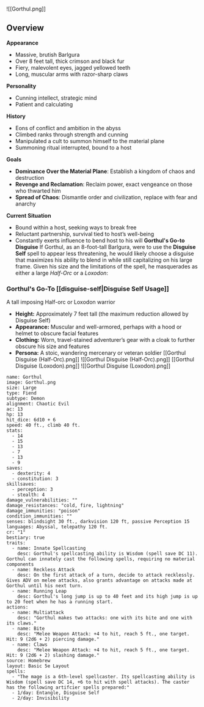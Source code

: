 ![[Gorthul.png]]
## Overview

**Appearance**
- Massive, brutish Barlgura
- Over 8 feet tall, thick crimson and black fur
- Fiery, malevolent eyes, jagged yellowed teeth
- Long, muscular arms with razor-sharp claws

**Personality**
- Cunning intellect, strategic mind
- Patient and calculating

**History**
- Eons of conflict and ambition in the abyss
- Climbed ranks through strength and cunning
- Manipulated a cult to summon himself to the material plane
- Summoning ritual interrupted, bound to a host

**Goals**
- **Dominance Over the Material Plane**: Establish a kingdom of chaos and destruction
- **Revenge and Reclamation**: Reclaim power, exact vengeance on those who thwarted him
- **Spread of Chaos**: Dismantle order and civilization, replace with fear and anarchy

**Current Situation**
- Bound within a host, seeking ways to break free
- Reluctant partnership, survival tied to host’s well-being
- Constantly exerts influence to bend host to his will
**Gorthul's Go-to Disguise**
If Gorthul, as an 8-foot-tall Barlgura, were to use the **Disguise Self** spell to appear less threatening, he would likely choose a disguise that maximizes his ability to blend in while still capitalizing on his large frame. Given his size and the limitations of the spell, he masquerades as either a large *Half-Orc* or a *Loxodon*:

### Gorthul's Go-To [[disguise-self|Disguise Self Usage]] 
A tall imposing Half-orc or Loxodon warrior
- **Height:** Approximately 7 feet tall (the maximum reduction allowed by Disguise Self)
- **Appearance:** Muscular and well-armored, perhaps with a hood or helmet to obscure facial features
- **Clothing:** Worn, travel-stained adventurer’s gear with a cloak to further obscure his size and features
- **Persona:** A stoic, wandering mercenary or veteran soldier
[[Gorthul Disguise (Half-Orc).png]]
![[Gorthul Disguise (Half-Orc).png]]
[[Gorthul Disguise (Loxodon).png]]
![[Gorthul Disguise (Loxodon).png]] 
```statblock
name: Gorthul
image: Gorthul.png
size: Large
type: Fiend
subtype: Demon
alignment: Chaotic Evil
ac: 13
hp: 13
hit_dice: 6d10 + 6
speed: 40 ft., climb 40 ft.
stats:
  - 14
  - 15
  - 13
  - 7
  - 13
  - 9
saves:
  - dexterity: 4
  - constitution: 3
skillsaves:
  - perception: 3
  - stealth: 4
damage_vulnerabilities: ""
damage_resistances: "cold, fire, lightning"
damage_immunities: "poison"
condition_immunities: ""
senses: blindsight 30 ft., darkvision 120 ft, passive Perception 15
languages: Abyssal, telepathy 120 ft.
cr: "1"
bestiary: true
traits:
  - name: Innate Spellcasting
    desc: Gorthul's spellcasting ability is Wisdom (spell save DC 11). Gorthul can innately cast the following spells, requiring no material components
  - name: Reckless Attack
    desc: On the first attack of a turn, decide to attack recklessly. Gives ADV on melee attacks, also grants advantage on attacks made at Gorthul until his next turn.
  - name: Running Leap
    desc: Gorthul's long jump is up to 40 feet and its high jump is up to 20 feet when he has a running start.
actions:
  - name: Multiattack
    desc: "Gorthul makes two attacks: one with its bite and one with its claws."
  - name: Bite
    desc: "Melee Weapon Attack: +4 to hit, reach 5 ft., one target. Hit: 9 (2d6 + 2) piercing damage."
  - name: Claws
    desc: "Melee Weapon Attack: +4 to hit, reach 5 ft., one target. Hit: 9 (2d6 + 2) slashing damage."
source: Homebrew
layout: Basic 5e Layout
spells:
  - "The mage is a 6th-level spellcaster. Its spellcasting ability is Wisdom (spell save DC 14, +6 to hit with spell attacks). The caster has the following artifcier spells prepared:"
  - 1/day: Entangle, Disguise Self
  - 2/day: Invisibility
```